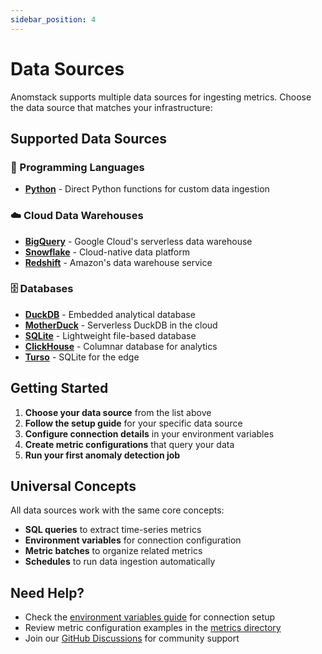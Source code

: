 ```yaml
---
sidebar_position: 4
---
```


# Data Sources

Anomstack supports multiple data sources for ingesting metrics. Choose the data source that matches your infrastructure:

## Supported Data Sources

### 🐍 Programming Languages
- **[Python](data-sources/python)** - Direct Python functions for custom data ingestion

### ☁️ Cloud Data Warehouses  
- **[BigQuery](data-sources/bigquery)** - Google Cloud's serverless data warehouse
- **[Snowflake](data-sources/snowflake)** - Cloud-native data platform
- **[Redshift](data-sources/redshift)** - Amazon's data warehouse service

### 🗄️ Databases
- **[DuckDB](data-sources/duckdb)** - Embedded analytical database  
- **[MotherDuck](data-sources/motherduck)** - Serverless DuckDB in the cloud
- **[SQLite](data-sources/sqlite)** - Lightweight file-based database
- **[ClickHouse](data-sources/clickhouse)** - Columnar database for analytics
- **[Turso](data-sources/turso)** - SQLite for the edge

## Getting Started

1. **Choose your data source** from the list above
2. **Follow the setup guide** for your specific data source
3. **Configure connection details** in your environment variables
4. **Create metric configurations** that query your data
5. **Run your first anomaly detection job**

## Universal Concepts

All data sources work with the same core concepts:

- **SQL queries** to extract time-series metrics
- **Environment variables** for connection configuration  
- **Metric batches** to organize related metrics
- **Schedules** to run data ingestion automatically

## Need Help?

- Check the [environment variables guide](configuration/environment-variables) for connection setup
- Review metric configuration examples in the [metrics directory](https://github.com/andrewm4894/anomstack/tree/main/metrics/examples)
- Join our [GitHub Discussions](https://github.com/andrewm4894/anomstack/discussions) for community support
